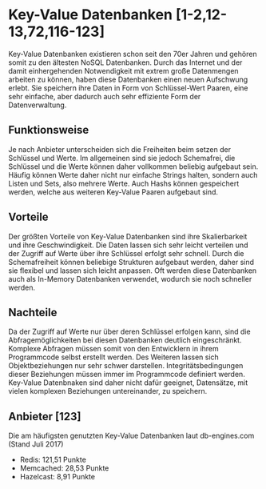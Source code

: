 # Key-Value Datenbanken [1-2,12-13,72,116-123]
Key-Value Datenbanken existieren schon seit den 70er Jahren und gehören somit zu den ältesten NoSQL Datenbanken. Durch das Internet und der damit einhergehenden Notwendigkeit mit extrem große Datenmengen arbeiten zu können, haben diese Datenbanken einen neuen Aufschwung erlebt. Sie speichern ihre Daten in Form von Schlüssel-Wert Paaren, eine sehr einfache, aber dadurch auch sehr effiziente Form der Datenverwaltung. 

## Funktionsweise
Je nach Anbieter unterscheiden sich die Freiheiten beim setzen der Schlüssel und Werte. Im allgemeinen sind sie jedoch Schemafrei, die Schlüssel und die Werte können daher vollkommen beliebig aufgebaut sein. Häufig können Werte daher nicht nur einfache Strings halten, sondern auch Listen und Sets, also mehrere Werte. Auch Hashs können gespeichert werden, welche aus weiteren Key-Value Paaren aufgebaut sind.  

## Vorteile
Der größten Vorteile von Key-Value Datenbanken sind ihre Skalierbarkeit und ihre Geschwindigkeit. Die Daten lassen sich sehr leicht verteilen und der Zugriff auf Werte über ihre Schlüssel erfolgt sehr schnell. Durch die Schemafreiheit können beliebige Strukturen aufgebaut werden, daher sind sie flexibel und lassen sich leicht anpassen. Oft werden diese Datenbanken auch als In-Memory Datenbanken verwendet, wodurch sie noch schneller werden.

## Nachteile
Da der Zugriff auf Werte nur über deren Schlüssel erfolgen kann, sind die Abfragemöglichkeiten bei diesen Datenbanken deutlich eingeschränkt. Komplexe Abfragen müssen somit von den Entwicklern in ihrem Programmcode selbst erstellt werden. Des Weiteren lassen sich Objektbeziehungen nur sehr schwer darstellen. Integritätsbedingungen dieser Beziehungen müssen immer im Programmcode definiert werden. Key-Value Datenbnaken sind daher nicht dafür geeignet, Datensätze, mit vielen komplexen Beziehungen untereinander, zu speichern. 

## Anbieter [123]
Die am häufigsten genutzten Key-Value Datenbanken laut db-engines.com (Stand Juli 2017)

* Redis: 121,51 Punkte
* Memcached: 28,53 Punkte
* Hazelcast: 8,91 Punkte